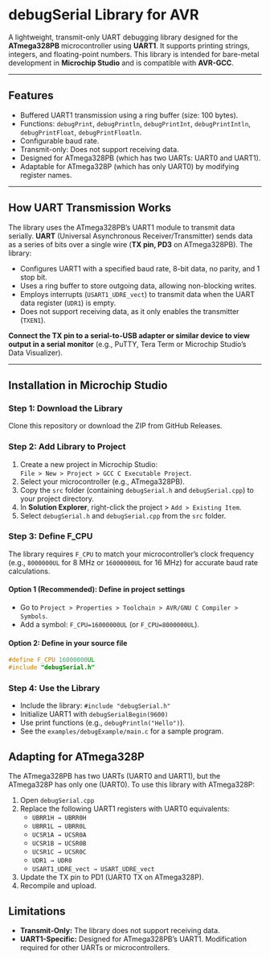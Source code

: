 # debugSerial Library for AVR

A lightweight, transmit-only UART debugging library designed for the **ATmega328PB** microcontroller using **UART1**. It supports printing strings, integers, and floating-point numbers. This library is intended for bare-metal development in **Microchip Studio** and is compatible with **AVR-GCC**.

---

## Features

- Buffered UART1 transmission using a ring buffer (size: 100 bytes).
- Functions: `debugPrint`, `debugPrintln`, `debugPrintInt`, `debugPrintIntln`, `debugPrintFloat`, `debugPrintFloatln`.
- Configurable baud rate.
- Transmit-only: Does not support receiving data.
- Designed for ATmega328PB (which has two UARTs: UART0 and UART1).
- Adaptable for ATmega328P (which has only UART0) by modifying register names.

---

## How UART Transmission Works

The library uses the ATmega328PB’s UART1 module to transmit data serially. **UART** (Universal Asynchronous Receiver/Transmitter) sends data as a series of bits over a single wire (**TX pin, PD3** on ATmega328PB). The library:

- Configures UART1 with a specified baud rate, 8-bit data, no parity, and 1 stop bit.
- Uses a ring buffer to store outgoing data, allowing non-blocking writes.
- Employs interrupts (`USART1_UDRE_vect`) to transmit data when the UART data register (`UDR1`) is empty.
- Does not support receiving data, as it only enables the transmitter (`TXEN1`).

**Connect the TX pin to a serial-to-USB adapter or similar device to view output in a serial monitor** (e.g., PuTTY, Tera Term or Microchip Studio’s Data Visualizer).

---

## Installation in Microchip Studio

### Step 1: Download the Library

Clone this repository or download the ZIP from GitHub Releases.

### Step 2: Add Library to Project

1. Create a new project in Microchip Studio:  
   `File > New > Project > GCC C Executable Project`.
2. Select your microcontroller (e.g., ATmega328PB).
3. Copy the `src` folder (containing `debugSerial.h` and `debugSerial.cpp`) to your project directory.
4. In **Solution Explorer**, right-click the project > `Add > Existing Item`.
5. Select `debugSerial.h` and `debugSerial.cpp` from the `src` folder.

### Step 3: Define F_CPU

The library requires `F_CPU` to match your microcontroller’s clock frequency (e.g., `8000000UL` for 8 MHz or `16000000UL` for 16 MHz) for accurate baud rate calculations.

#### Option 1 (Recommended): Define in project settings

- Go to `Project > Properties > Toolchain > AVR/GNU C Compiler > Symbols`.
- Add a symbol: `F_CPU=16000000UL` (or `F_CPU=8000000UL`).

#### Option 2: Define in your source file

```c
#define F_CPU 16000000UL
#include "debugSerial.h"
```

### Step 4: Use the Library

- Include the library: `#include "debugSerial.h"`
- Initialize UART1 with `debugSerialBegin(9600)`
- Use print functions (e.g., `debugPrintln("Hello")`).
- See the `examples/debugExample/main.c` for a sample program.

## Adapting for ATmega328P

The ATmega328PB has two UARTs (UART0 and UART1), but the ATmega328P has only one (UART0). To use this library with ATmega328P:

1. Open `debugSerial.cpp`
2. Replace the following UART1 registers with UART0 equivalents:
   - `UBRR1H → UBRR0H`
   - `UBRR1L → UBRR0L`
   - `UCSR1A → UCSR0A`
   - `UCSR1B → UCSR0B`
   - `UCSR1C → UCSR0C`
   - `UDR1 → UDR0`
   - `USART1_UDRE_vect → USART_UDRE_vect`
3. Update the TX pin to PD1 (UART0 TX on ATmega328P).
4. Recompile and upload.

## Limitations

- **Transmit-Only:** The library does not support receiving data.
- **UART1-Specific:** Designed for ATmega328PB’s UART1. Modification required for other UARTs or microcontrollers.
